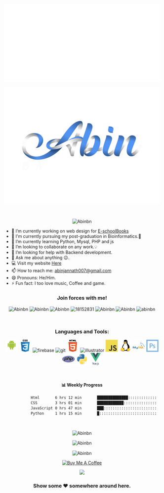  [<img src="https://github.com/Abinbn/Abinbn/blob/669d754f179b7cba0c60becfaf978ef4031c75ff/header.svg"/>](www.#.com)


<!--
**Abinbn/Abinbn** is a ✨ _special_ ✨ repository because its `README.md` (this file) appears on your GitHub profile.
--->


[<img src="https://github.com/Abinbn/Abinbn/blob/3fb9ec2dc18efda72bf69da79e84af065d245272/abin.svg"/>](www.#.com)


<br>
<p align="center">
	<img src="https://komarev.com/ghpvc/?username=Abinbn&label=Profile%20views&color=0e75b6&style=flat" alt="Abinbn" />
</p> 


- 🔭 I’m currently working on web design for [E-schoolBooks](e-schoolbooks.in)
- 🔬 I'm currently pursuing my post-graduation in Bioinformatics.🧬
- 🌱 I’m currently learning Python, Mysql, PHP and js 
- 👯 I’m looking to collaborate on any work.💡
- 🤔 I’m looking for help with Backend development.
- 💬 Ask me about anything 😉.
- 💻 Visit my website [Here](www.google.com/nothing)
- 📫 How to reach me: abinjannath007@gmail.com
- 😄 Pronouns: He/Him.
- ⚡ Fun fact: I too love music, Coffee and game.


<h3 align="center">Join forces with me!</h3>
<p align="center">
<p align="center">
	
<a href="https://dev.to/abinbn" target="blank" style="text-decoration:none;">
<img align="center" src="https://raw.githubusercontent.com/rahuldkjain/github-profile-readme-generator/master/src/images/icons/Social/devto.svg" alt="Abinbn" height="30" width="40" />
</a>
<a href="https://twitter.com/Abin_bn" target="blank" style="text-decoration:none;">
	<img align="center" src="https://raw.githubusercontent.com/rahuldkjain/github-profile-readme-generator/master/src/images/icons/Social/twitter.svg" alt="Abinbn" height="30" width="40" />
</a>
<a href="https://www.linkedin.com/in/abin-b-n-3386bb189/" target="blank" style="text-decoration:none;">
	<img align="center" src="https://raw.githubusercontent.com/rahuldkjain/github-profile-readme-generator/master/src/images/icons/Social/linked-in-alt.svg" alt="Abinbn" height="30" width="40" />
</a>
<a href="https://stackoverflow.com/users/18152831" target="blank" style="text-decoration:none;">
	<img align="center" src="https://raw.githubusercontent.com/rahuldkjain/github-profile-readme-generator/master/src/images/icons/Social/stack-overflow.svg" alt="18152831" height="30" width="40" />
</a>
<a href="https://www.facebook.com/abin.jannath" target="blank" style="text-decoration:none;">
	<img align="center" src="https://raw.githubusercontent.com/rahuldkjain/github-profile-readme-generator/master/src/images/icons/Social/facebook.svg" alt="Abinbn" height="30" width="40" />
</a>
<a href="https://www.instagram.com/its_abin._/" target="blank" style="text-decoration:none;">
	<img align="center" src="https://raw.githubusercontent.com/rahuldkjain/github-profile-readme-generator/master/src/images/icons/Social/instagram.svg" alt="Abinbn" height="30" width="40" />
</a>
<a href="https://auth.geeksforgeeks.org/user/abinbn" target="blank" style="text-decoration:none;">
<img align="center" src="https://raw.githubusercontent.com/rahuldkjain/github-profile-readme-generator/master/src/images/icons/Social/geeks-for-geeks.svg" alt="abinbn" height="30" width="40" />
</a>

</p>
</br>
<h3 align="center">Languages and Tools:</h3>
<p align="center">
<a href="https://developer.android.com" target="_blank" rel="noreferrer" style="text-decoration:none;">
<img src="https://raw.githubusercontent.com/devicons/devicon/master/icons/android/android-original-wordmark.svg" alt="android" width="40" height="40" /></a>
<a href="https://www.w3schools.com/css/" target="_blank" rel="noreferrer" style="text-decoration:none;">
<img src="https://raw.githubusercontent.com/devicons/devicon/master/icons/css3/css3-original-wordmark.svg" alt="css3" width="40" height="40" />
</a>
<a href="https://firebase.google.com/" target="_blank" rel="noreferrer" style="text-decoration:none;">
<img src="https://www.vectorlogo.zone/logos/firebase/firebase-icon.svg" alt="firebase" width="40" height="40" />
</a><a href="https://git-scm.com/" target="_blank" rel="noreferrer" style="text-decoration:none;">
	<img src="https://www.vectorlogo.zone/logos/git-scm/git-scm-icon.svg" alt="git" width="40" height="40" />
</a>
<a href="https://www.w3.org/html/" target="_blank" rel="noreferrer" style="text-decoration:none;">
	<img src="https://raw.githubusercontent.com/devicons/devicon/master/icons/html5/html5-original-wordmark.svg" alt="html5" width="40" height="40" />
</a>
<a href="https://www.adobe.com/in/products/illustrator.html" target="_blank" rel="noreferrer" style="text-decoration:none;">
	<img src="https://www.vectorlogo.zone/logos/adobe_illustrator/adobe_illustrator-icon.svg" alt="illustrator" width="40" height="40" />
</a>
<a href="https://developer.mozilla.org/en-US/docs/Web/JavaScript" target="_blank" rel="noreferrer" style="text-decoration:none;">
	<img src="https://raw.githubusercontent.com/devicons/devicon/master/icons/javascript/javascript-original.svg" alt="javascript" width="40" height="40" />
</a>
<a href="https://www.linux.org/" target="_blank" rel="noreferrer" style="text-decoration:none;">
	<img src="https://raw.githubusercontent.com/devicons/devicon/master/icons/linux/linux-original.svg" alt="linux" width="40" height="40" />
</a>
<a href="https://www.mysql.com/" target="_blank" rel="noreferrer" style="text-decoration:none;">
	<img src="https://raw.githubusercontent.com/devicons/devicon/master/icons/mysql/mysql-original-wordmark.svg" alt="mysql" width="40" height="40" />
</a>
<a href="https://www.photoshop.com/en" target="_blank" rel="noreferrer" style="text-decoration:none;">
	<img src="https://raw.githubusercontent.com/devicons/devicon/master/icons/photoshop/photoshop-line.svg" alt="photoshop" width="40" height="40" />
</a>
<a href="https://www.php.net" target="_blank" rel="noreferrer" style="text-decoration:none;">
	<img src="https://raw.githubusercontent.com/devicons/devicon/master/icons/php/php-original.svg" alt="php" width="40" height="40" />
</a>
<a href="https://www.python.org" target="_blank" rel="noreferrer" style="text-decoration:none;">
	<img src="https://raw.githubusercontent.com/devicons/devicon/master/icons/python/python-original.svg" alt="python" width="40" height="40" />
</a>
<a href="https://vuejs.org/" target="_blank" rel="noreferrer" style="text-decoration:none;">
	<img src="https://raw.githubusercontent.com/devicons/devicon/master/icons/vuejs/vuejs-original-wordmark.svg" alt="vuejs" width="40" height="40" />
</a>
    
</p>

</br>

**<h4 align=center>📊 Weekly Progress</h4>**
<!--START_SECTION:waka-->

```txt
			Html       6 hrs 12 min       ██████████████:::::::::::::   48.48 %
			CSS        3 hrs 01 min       ████████████:::::::::::::::   38.72 %
			JavaScript 0 hrs 47 min       ███::::::::::::::::::::::::   07.46 %
			Python     1 hrs 15 min       █::::::::::::::::::::::::::   05.34 %       
```


<!--END_SECTION:waka-->


<br>
<p align=center>
	<img align="center" src="https://github-readme-stats.vercel.app/api/top-langs?username=Abinbn&show_icons=true&theme=onedark&locale=en&layout=compact" alt="Abinbn" />
</p>

<div style="text-align: center;">

<p align=center>
	<img align="center" src="https://github-readme-stats.vercel.app/api?username=Abinbn&show_icons=true&theme=onedark&locale=en" alt="Abinbn" />
</p>
<p align=center>
	<img align="center" src="https://github-readme-streak-stats.herokuapp.com/?user=Abinbn&" alt="Abinbn" />
</p>
<!---
<p align="left"><a href="https://github.com/ryo-ma/github-profile-trophy"><img src="https://github-profile-trophy.vercel.app/?username=Abinbn" alt="Abinbn" /></a></p>
-->

<div align="center">
 
 [<img src="https://cdn.buymeacoffee.com/buttons/v2/default-blue.png" alt="Buy Me A Coffee" height="50px" width="150px" >](https://www.buymeacoffee.com/Abin)
 
<a href="https://visitcount.itsvg.in"><img src="https://visitcount.itsvg.in/api?id=Abinbn&label=Profile%20Views&color=12&icon=2&pretty=true" /></a>
 
### Show some ❤️ somewhere around here.

</div>

<!---
text     00 hrs 00 min        ▓░░░░░░░░░░░░░░░░░░░░░░░░   00.00 %
--->
